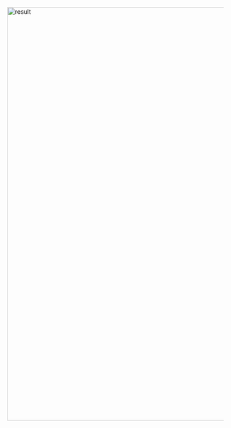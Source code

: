 <img width="960" alt="result" src="https://github.com/Jitendar2003/boothmultiplier32bit/assets/120588444/392331b5-338c-4c8b-9749-6993967d0d81">
